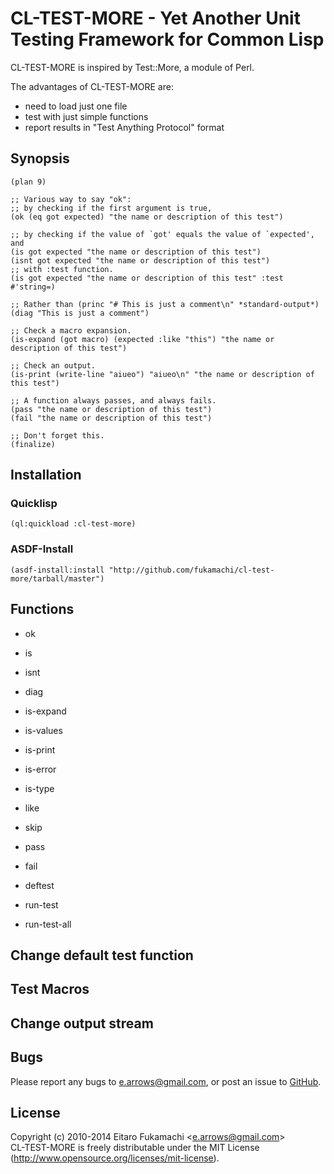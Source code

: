 # CL-TEST-MORE - Yet Another Unit Testing Framework for Common Lisp

CL-TEST-MORE is inspired by Test::More, a module of Perl.

The advantages of CL-TEST-MORE are:

* need to load just one file
* test with just simple functions
* report results in "Test Anything Protocol" format

## Synopsis

```common-lisp
(plan 9)

;; Various way to say "ok":
;; by checking if the first argument is true,
(ok (eq got expected) "the name or description of this test")

;; by checking if the value of `got' equals the value of `expected', and
(is got expected "the name or description of this test")
(isnt got expected "the name or description of this test")
;; with :test function.
(is got expected "the name or description of this test" :test #'string=)

;; Rather than (princ "# This is just a comment\n" *standard-output*)
(diag "This is just a comment")

;; Check a macro expansion.
(is-expand (got macro) (expected :like "this") "the name or description of this test")

;; Check an output.
(is-print (write-line "aiueo") "aiueo\n" "the name or description of this test")

;; A function always passes, and always fails.
(pass "the name or description of this test")
(fail "the name or description of this test")

;; Don't forget this.
(finalize)
```

## Installation

### Quicklisp

```common-lisp
(ql:quickload :cl-test-more)
```

### ASDF-Install

```common-lisp
(asdf-install:install "http://github.com/fukamachi/cl-test-more/tarball/master")
```

## Functions

* ok
* is
* isnt
* diag
* is-expand
* is-values
* is-print
* is-error
* is-type
* like
* skip
* pass
* fail

* deftest
* run-test
* run-test-all

## Change default test function

## Test Macros

## Change output stream

## Bugs

Please report any bugs to e.arrows@gmail.com, or post an issue to [GitHub](http://github.com/fukamachi/cl-test-more/issues).

## License

Copyright (c) 2010-2014 Eitaro Fukamachi &lt;e.arrows@gmail.com&gt;  
CL-TEST-MORE is freely distributable under the MIT License (http://www.opensource.org/licenses/mit-license).
